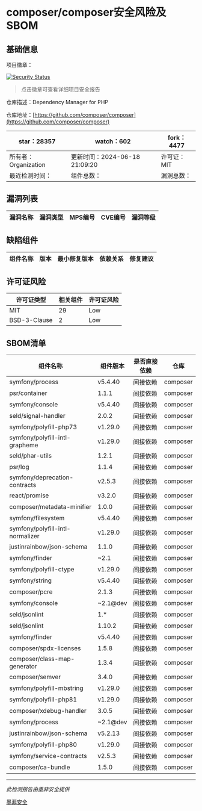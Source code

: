 # composer/composer安全风险及SBOM

## 基础信息

项目徽章：

[![Security Status](https://www.murphysec.com/platform3/v31/badge/1803144727261528064.svg)](https://www.murphysec.com/console/report/1691879488088727552/1803144727261528064)

> 点击徽章可查看详细项目安全报告

仓库描述：Dependency Manager for PHP

仓库地址：[https://github.com/composer/composer](https://github.com/composer/composer)

| star：28357 | watch：602 | fork：4477 |
| ----------- | -------------- | ------------ |
| 所有者：Organization | 更新时间：2024-06-18 21:09:20 | 许可证：MIT |
| 最近检测时间： | 组件总数： | 漏洞总数： |




## 漏洞列表

| 漏洞名称 | 漏洞类型 | MPS编号 | CVE编号 | 漏洞等级 |
| ------- | ------ | ------- | ------ | ----- |





## 缺陷组件

| 组件名称 | 版本 | 最小修复版本 | 依赖关系 | 修复建议 |
| -------- | ---- | ------------ | -------- | -------- |





## 许可证风险

| 许可证类型 | 相关组件 | 许可证风险 |
| ---------- | -------- | ---------- |
|MIT|29|Low|
|BSD-3-Clause|2|Low|




## SBOM清单

| 组件名称 | 组件版本 | 是否直接依赖 | 仓库 |
| -------- | -------- | ------------ | ---- |
|symfony/process|v5.4.40|间接依赖|composer|
|psr/container|1.1.1|间接依赖|composer|
|symfony/console|v5.4.40|间接依赖|composer|
|seld/signal-handler|2.0.2|间接依赖|composer|
|symfony/polyfill-php73|v1.29.0|间接依赖|composer|
|symfony/polyfill-intl-grapheme|v1.29.0|间接依赖|composer|
|seld/phar-utils|1.2.1|间接依赖|composer|
|psr/log|1.1.4|间接依赖|composer|
|symfony/deprecation-contracts|v2.5.3|间接依赖|composer|
|react/promise|v3.2.0|间接依赖|composer|
|composer/metadata-minifier|1.0.0|间接依赖|composer|
|symfony/filesystem|v5.4.40|间接依赖|composer|
|symfony/polyfill-intl-normalizer|v1.29.0|间接依赖|composer|
|justinrainbow/json-schema|1.1.0|间接依赖|composer|
|symfony/finder|~2.1|间接依赖|composer|
|symfony/polyfill-ctype|v1.29.0|间接依赖|composer|
|symfony/string|v5.4.40|间接依赖|composer|
|composer/pcre|2.1.3|间接依赖|composer|
|symfony/console|~2.1@dev|间接依赖|composer|
|seld/jsonlint|1.*|间接依赖|composer|
|seld/jsonlint|1.10.2|间接依赖|composer|
|symfony/finder|v5.4.40|间接依赖|composer|
|composer/spdx-licenses|1.5.8|间接依赖|composer|
|composer/class-map-generator|1.3.4|间接依赖|composer|
|composer/semver|3.4.0|间接依赖|composer|
|symfony/polyfill-mbstring|v1.29.0|间接依赖|composer|
|symfony/polyfill-php81|v1.29.0|间接依赖|composer|
|composer/xdebug-handler|3.0.5|间接依赖|composer|
|symfony/process|~2.1@dev|间接依赖|composer|
|justinrainbow/json-schema|v5.2.13|间接依赖|composer|
|symfony/polyfill-php80|v1.29.0|间接依赖|composer|
|symfony/service-contracts|v2.5.3|间接依赖|composer|
|composer/ca-bundle|1.5.0|间接依赖|composer|


------

*此检测报告由墨菲安全提供*

[墨菲安全](www.murphysec.com)
